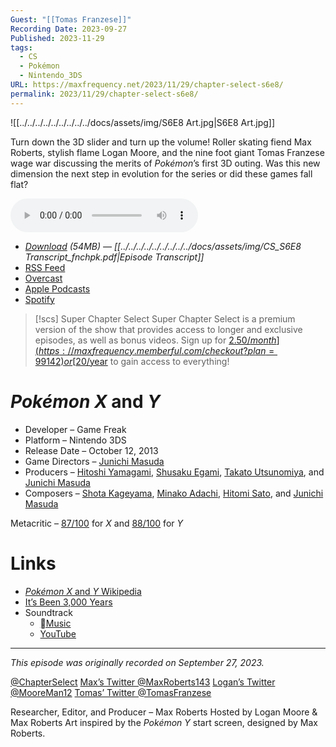 ```yaml
---
Guest: "[[Tomas Franzese]]"
Recording Date: 2023-09-27
Published: 2023-11-29
tags:
  - CS
  - Pokémon
  - Nintendo_3DS
URL: https://maxfrequency.net/2023/11/29/chapter-select-s6e8/
permalink: 2023/11/29/chapter-select-s6e8/
---
```

![[../../../../../../../../../docs/assets/img/S6E8 Art.jpg|S6E8 Art.jpg]]

Turn down the 3D slider and turn up the volume! Roller skating fiend Max Roberts, stylish flame Logan Moore, and the nine foot giant Tomas Franzese wage war discussing the merits of *Pokémon*’s first 3D outing. Was this new dimension the next step in evolution for the series or did these games fall flat?

<audio controls>
  <source src="https://traffic.libsyn.com/chapterselectpod/CS_S6E8_Final.mp3">
</audio>

- *[Download](https://traffic.libsyn.com/chapterselectpod/CS_S6E8_Final.mp3) (54MB)  — [[../../../../../../../../../docs/assets/img/CS_S6E8 Transcript_fnchpk.pdf|Episode Transcript]]*
- [RSS Feed](https://chapterselectpod.libsyn.com/rss)
- [Overcast](https://overcast.fm/itunes1568777352/chapter-select)
- [Apple Podcasts](https://podcasts.apple.com/us/podcast/chapter-select/id1568777352)
- [Spotify](https://open.spotify.com/show/4f1TLZXbwtSX7uHROe9KlS)

> [!scs] Super Chapter Select
> Super Chapter Select is a premium version of the show that provides access to longer and exclusive episodes, as well as bonus videos. Sign up for [$2.50/month](https://maxfrequency.memberful.com/checkout?plan=99142) or [$20/year](https://maxfrequency.memberful.com/checkout?plan=76115) to gain access to everything!

# *Pokémon X* and *Y*

- Developer – Game Freak
- Platform – Nintendo 3DS
- Release Date – October 12, 2013
- Game Directors – [Junichi Masuda](https://en.wikipedia.org/wiki/Junichi_Masuda)
- Producers – [Hitoshi Yamagami](https://nintendo.fandom.com/wiki/Hitoshi_Yamagami), [Shusaku Egami](https://www.mobygames.com/person/199623/shusaku-egami/), [Takato Utsunomiya](https://nintendo.fandom.com/wiki/Takato_Utsunomiya), and [Junichi Masuda](https://en.wikipedia.org/wiki/Junichi_Masuda)
- Composers – [Shota Kageyama](https://nintendo.fandom.com/wiki/Shota_Kageyama), [Minako Adachi](https://nintendo.fandom.com/wiki/Minako_Adachi), [Hitomi Sato](https://nintendo.fandom.com/wiki/Hitomi_Sato_(Game_Freak)), and [Junichi Masuda](https://en.wikipedia.org/wiki/Junichi_Masuda)

Metacritic – [87/100](https://www.metacritic.com/game/pokemon-x/) for *X* and [88/100](https://www.metacritic.com/game/pokemon-y/) for *Y*
# Links

- [*Pokémon X* and *Y* Wikipedia](https://en.wikipedia.org/wiki/Pokémon_X_and_Y)
- [It’s Been 3,000 Years](https://knowyourmeme.com/memes/its-been-3000-years)
- Soundtrack
	- [Music](https://music.apple.com/us/album/pokémon-x-pokémon-y-super-music-collection/741190064)
	- [YouTube](https://youtube.com/playlist?list=PLEiOTsktKIouLCyT3oZmNhIlYgSfk_l4j)

---
*This episode was originally recorded on September 27, 2023.*

[@ChapterSelect](https://www.twitter.com/chapterselect)
[Max’s Twitter @MaxRoberts143](https://www.twitter.com/maxroberts143)
[Logan’s Twitter @MooreMan12](https://www.twitter.com/mooreman12)
[Tomas’ Twitter @TomasFranzese](https://www.twitter.com/TomasFranzese)

Researcher, Editor, and Producer – Max Roberts
Hosted by Logan Moore & Max Roberts
Art inspired by the *Pokémon Y* start screen, designed by Max Roberts.